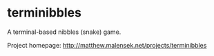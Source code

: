 terminibbles
============

A terminal-based nibbles (snake) game.

Project homepage: http://matthew.malensek.net/projects/terminibbles
